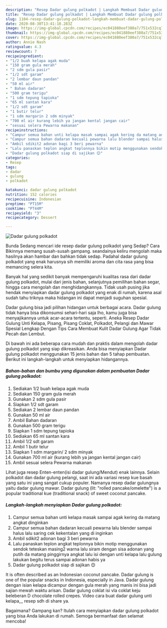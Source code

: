 ```yaml
---
description: "Resep Dadar gulung polkadot | Langkah Membuat Dadar gulung polkadot Yang Enak Dan Mudah"
title: "Resep Dadar gulung polkadot | Langkah Membuat Dadar gulung polkadot Yang Enak Dan Mudah"
slug: 1104-resep-dadar-gulung-polkadot-langkah-membuat-dadar-gulung-polkadot-yang-enak-dan-mudah
date: 2020-08-30T13:41:10.283Z
image: https://img-global.cpcdn.com/recipes/ec041880eef380a7/751x532cq70/dadar-gulung-polkadot-foto-resep-utama.jpg
thumbnail: https://img-global.cpcdn.com/recipes/ec041880eef380a7/751x532cq70/dadar-gulung-polkadot-foto-resep-utama.jpg
cover: https://img-global.cpcdn.com/recipes/ec041880eef380a7/751x532cq70/dadar-gulung-polkadot-foto-resep-utama.jpg
author: Annie Nash
ratingvalue: 4.3
reviewcount: 7
recipeingredient:
- "1/2 buah kelapa agak muda"
- "150 gram gula merah"
- "2 sdm gula pasir"
- "1/2 sdt garam"
- "2 lembar daun pandan"
- "50 ml air"
- " Bahan dadaran"
- "500 gram terigu"
- "1 sdm tepung tapioka"
- "65 ml santan kara"
- "1/2 sdt garam"
- "1 butir telur"
- "1 sdm margarin 2 sdm minyak"
- "700 ml air kurang lebih ya jangan kental jangan cair"
- "sesuai selera Pewarna makanan"
recipeinstructions:
- "Campur semua bahan unti kelapa masak sampai agak kering da matang angkat dinginkan"
- "Campur semua bahan dadaran kecuali pewarna lalu blender sampai halus lalu saring cek kekentalan yang di inginkan"
- "Ambil sdikit2 adonan bagi 3 beri pewarna"
- "Lalu panaskan teplon angkat teplonnya bikin motip menggunakan sendok teteskan masing2 warna lalu siram dengan sisa adonan yang putih da matang pinggirnya angkat lalu isi dengan unti kelapa lalu gulung lakukan begitu terus sampai adonan habis ya"
- "Dadar gulung polkadot siap di sajikan 😊"
categories:
- Resep
tags:
- dadar
- gulung
- polkadot

katakunci: dadar gulung polkadot 
nutrition: 152 calories
recipecuisine: Indonesian
preptime: "PT15M"
cooktime: "PT44M"
recipeyield: "3"
recipecategory: Dessert

---
```



![Dadar gulung polkadot](https://img-global.cpcdn.com/recipes/ec041880eef380a7/751x532cq70/dadar-gulung-polkadot-foto-resep-utama.jpg)

Bunda Sedang mencari ide resep dadar gulung polkadot yang Sedap? Cara Bikinnya memang susah-susah gampang. seandainya keliru mengolah maka hasilnya akan hambar dan bahkan tidak sedap. Padahal dadar gulung polkadot yang enak harusnya sih memiliki aroma dan cita rasa yang bisa memancing selera kita.

Banyak hal yang sedikit banyak mempengaruhi kualitas rasa dari dadar gulung polkadot, mulai dari jenis bahan, selanjutnya pemilihan bahan segar, hingga cara mengolah dan menghidangkannya. Tidak usah pusing jika hendak menyiapkan dadar gulung polkadot yang enak di rumah, karena asal sudah tahu triknya maka hidangan ini dapat menjadi suguhan spesial.

Dadar gulung bisa jadi pilihan hidangan untuk berbagai acara. Dadar gulung tidak hanya bisa dikonsumsi sehari-hari saja lho, kamu juga bisa menyajikannya untuk acar-acara tertentu, seperti. Aneka Resep Dadar Gulung Unti Kelapa, Pisang, Pisang Coklat, Polkadot, Pelangi dan Mawar Spesial Lengkap Dengan Tips Cara Membuat Kulit Dadar Gulung Agar Tidak Pecah dan Lembut.


Di bawah ini ada beberapa cara mudah dan praktis dalam mengolah dadar gulung polkadot yang siap dikreasikan. Anda bisa menyiapkan Dadar gulung polkadot menggunakan 15 jenis bahan dan 5 tahap pembuatan. Berikut ini langkah-langkah untuk menyiapkan hidangannya.

<!--inarticleads1-->

##### Bahan-bahan dan bumbu yang digunakan dalam pembuatan Dadar gulung polkadot:

1. Sediakan 1/2 buah kelapa agak muda
1. Sediakan 150 gram gula merah
1. Gunakan 2 sdm gula pasir
1. Siapkan 1/2 sdt garam
1. Sediakan 2 lembar daun pandan
1. Gunakan 50 ml air
1. Ambil  Bahan dadaran
1. Gunakan 500 gram terigu
1. Siapkan 1 sdm tepung tapioka
1. Sediakan 65 ml santan kara
1. Ambil 1/2 sdt garam
1. Ambil 1 butir telur
1. Siapkan 1 sdm margarin/ 2 sdm minyak
1. Gunakan 700 ml air (kurang lebih ya jangan kental jangan cair)
1. Ambil sesuai selera Pewarna makanan


Lihat juga resep Enten-enten(isi dadar gulung/Mendut) enak lainnya. Selain polkadot dan dadar gulung pelangi, saat ini ada variasi resep kue basah yang satu ini yang sangat cukup populer. Namanya resep dadar gulungnya yaitu dadar gulung mawar. Dadar gulung (lit: &#34;rolled pancake/omelette&#34;) is a popular traditional kue (traditional snack) of sweet coconut pancake. 

<!--inarticleads2-->

##### Langkah-langkah menyiapkan Dadar gulung polkadot:

1. Campur semua bahan unti kelapa masak sampai agak kering da matang angkat dinginkan
1. Campur semua bahan dadaran kecuali pewarna lalu blender sampai halus lalu saring cek kekentalan yang di inginkan
1. Ambil sdikit2 adonan bagi 3 beri pewarna
1. Lalu panaskan teplon angkat teplonnya bikin motip menggunakan sendok teteskan masing2 warna lalu siram dengan sisa adonan yang putih da matang pinggirnya angkat lalu isi dengan unti kelapa lalu gulung lakukan begitu terus sampai adonan habis ya
1. Dadar gulung polkadot siap di sajikan 😊


It is often described as an Indonesian coconut pancake. Dadar gulung is one of the popular snacks in Indonesia, especially in Java. Dadar gulung dengan isian kelapa dicampur dengan gula merah yang manis ini bisa jadi sajian mewah waktu arisan. Dadar gulung coklat isi vla coklat keju beleberan D chocolate rolled crepes. Video cara buat dadar gulung unti kelapa,,, resep sdh di share ya. 

Bagaimana? Gampang kan? Itulah cara menyiapkan dadar gulung polkadot yang bisa Anda lakukan di rumah. Semoga bermanfaat dan selamat mencoba!

